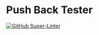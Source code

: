 Push Back Tester
================

[![GitHub Super-Linter](https://github.com/guento/push.back/workflows/Lint%20Code%20Base/badge.svg)](https://github.com/marketplace/actions/Super-Linter)
